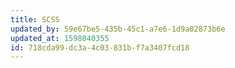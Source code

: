 ```yaml
---
title: SCSS
updated_by: 59e67be5-435b-45c1-a7e6-1d9a02873b6e
updated_at: 1598040355
id: 718cda99-dc3a-4c03-831b-f7a3407fcd18
---
```

